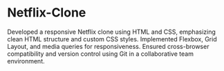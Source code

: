 # Netflix-Clone
Developed a responsive Netflix clone using HTML and CSS, emphasizing clean HTML structure and custom CSS styles. Implemented Flexbox, Grid Layout, and media queries for responsiveness. Ensured cross-browser compatibility and version control using Git in a collaborative team environment.
